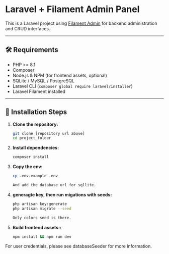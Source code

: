 # Laravel + Filament Admin Panel

This is a Laravel project using [Filament Admin](https://filamentphp.com) for backend administration and CRUD interfaces.

---

## 🛠 Requirements

- PHP >= 8.1
- Composer
- Node.js & NPM (for frontend assets, optional)
- SQLite / MySQL / PostgreSQL
- Laravel CLI (`composer global require laravel/installer`)
- Laravel Filament installed

---

## 🚀 Installation Steps

1. **Clone the repository:**
   ```bash
   git clone [repository url above]
   cd project_folder

2. **Install dependencies:**

    ```bash
    composer install

3. **Copy the env:**
    ```bash
    cp .env.example .env

    And add the database url for sqllite.

4. **generagte key, then run migations with seeds:**
    ```bash
    php artisan key:generate
    php artisan migrate --seed

    Only colors seed is there.

5. **Build frontend assets::**

    ```bash
    npm install && npm run dev


For user credentials, please see databaseSeeder for more information. 